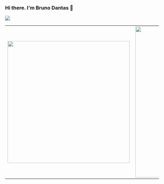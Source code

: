 
### Hi there. I'm Bruno Dantas 👋
![](https://komarev.com/ghpvc/?username=DantasB&color=grey&style=flat)
<center>
<table>
    <tr>
        <td><img width="400px" align="left" src="https://github-readme-stats.vercel.app/api/top-langs/?username=DantasB&hide=css&layout=compact&theme=dark" /></td>
        <td><img width="495px" align="left" src="https://github-readme-stats.vercel.app/api?username=DantasB&show_icons=true&theme=dark"/></td>
    </tr>   
</table>
</center>  

<!--
**DantasB/DantasB** is a ✨ _special_ ✨ repository because its `README.md` (this file) appears on your GitHub profile.

Here are some ideas to get you started:

- 🔭 I’m currently working on ...
- 🌱 I’m currently learning ...
- 👯 I’m looking to collaborate on ...
- 🤔 I’m looking for help with ...
- 💬 Ask me about ...
- 📫 How to reach me: ...
- 😄 Pronouns: ...
- ⚡ Fun fact: ...
-->
